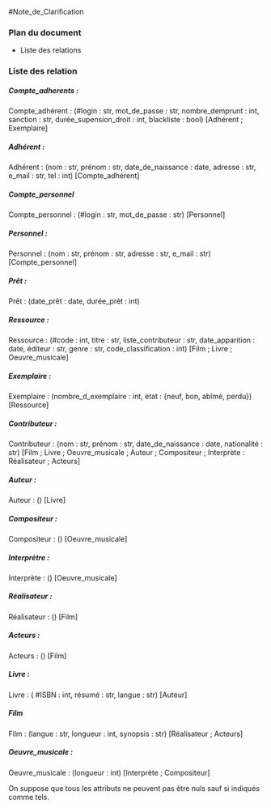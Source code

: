 #Note_de_Clarification

### Plan du document
*   Liste des relations


### Liste des relation

##### Compte_adherents :
Compte_adhérent : (#login : str, mot_de_passe : str, nombre_demprunt : int, sanction : str, durée_supension_droit : int, blackliste : bool) [Adhérent ; Exemplaire]

##### Adhérent :
Adhérent : (nom : str, prénom : str, date_de_naissance : date, adresse : str, e_mail : str, tel : int) [Compte_adhérent]

##### Compte_personnel
Compte_personnel : (#login : str, mot_de_passe : str) [Personnel]

##### Personnel :
Personnel : (nom : str, prénom : str, adresse : str, e_mail : str) [Compte_personnel]

##### Prêt :
Prêt : (date_prêt : date, durée_prêt : int) 

##### Ressource :
Ressource : (#code : int, titre : str, liste_contributeur : str, date_apparition : date, éditeur : str, genre : str, code_classification : int) [Film ; Livre ; Oeuvre_musicale]

##### Exemplaire :
Exemplaire : (nombre_d_exemplaire : int, état : {neuf, bon, abîmé, perdu}) [Ressource]

##### Contributeur :
Contributeur : (nom : str, prénom : str, date_de_naissance : date, nationalité : str) [Film ; Livre ; Oeuvre_musicale ; Auteur ; Compositeur ; Interprète : Réalisateur ; Acteurs]

##### Auteur :
Auteur : () [Livre]

##### Compositeur :
Compositeur : () [Oeuvre_musicale]

##### Interprètre :
Interprète : () [Oeuvre_musicale]

##### Réalisateur :
Réalisateur : () [Film]

##### Acteurs :
Acteurs : () [Film]

##### Livre :
Livre : ( #ISBN : int, résumé : str, langue : str) [Auteur]

##### Film
Film : (langue : str, longueur : int, synopsis : str) [Réalisateur ; Acteurs]

##### Oeuvre_musicale :
Oeuvre_musicale : (longueur : int) [Interprète ; Compositeur]

On suppose que tous les attributs ne peuvent pas être nuls sauf si indiqués comme tels.
